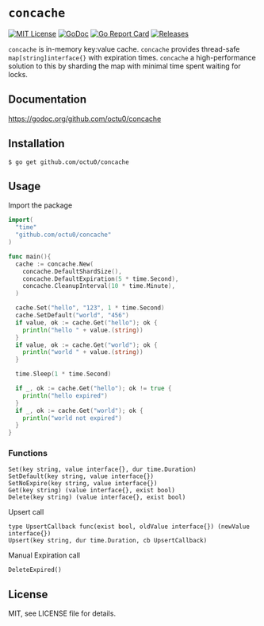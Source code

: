 # `concache`

[![MIT License](https://img.shields.io/github/license/octu0/concache)](https://github.com/octu0/concache/blob/master/LICENSE)
[![GoDoc](https://godoc.org/github.com/octu0/cocache?status.svg)](https://godoc.org/github.com/octu0/concache)
[![Go Report Card](https://goreportcard.com/badge/github.com/octu0/concache)](https://goreportcard.com/report/github.com/octu0/concache)
[![Releases](https://img.shields.io/github/v/release/octu0/concache)](https://github.com/octu0/concache/releases)

`concache` is in-memory key:value cache. `concache` provides thread-safe `map[string]interface{}` with expiration times.
`concache` a high-performance solution to this by sharding the map with minimal time spent waiting for locks.

## Documentation

https://godoc.org/github.com/octu0/concache

## Installation

```
$ go get github.com/octu0/concache
```

## Usage

Import the package

```go
import(
  "time"
  "github.com/octu0/concache"
)

func main(){
  cache := concache.New(
    concache.DefaultShardSize(),
    concache.DefaultExpiration(5 * time.Second),
    concache.CleanupInterval(10 * time.Minute),
  )

  cache.Set("hello", "123", 1 * time.Second)
  cache.SetDefault("world", "456")
  if value, ok := cache.Get("hello"); ok {
    println("hello " + value.(string))
  }
  if value, ok := cache.Get("world"); ok {
    println("world " + value.(string))
  }

  time.Sleep(1 * time.Second)

  if _, ok := cache.Get("hello"); ok != true {
    println("hello expired")
  }
  if _, ok := cache.Get("world"); ok {
    println("world not expired")
  }
}
```

### Functions

```
Set(key string, value interface{}, dur time.Duration)
SetDefault(key string, value interface{})
SetNoExpire(key string, value interface{})
Get(key string) (value interface{}, exist bool)
Delete(key string) (value interface{}, exist bool)
```

Upsert call

```
type UpsertCallback func(exist bool, oldValue interface{}) (newValue interface{})
Upsert(key string, dur time.Duration, cb UpsertCallback)
```

Manual Expiration call

```
DeleteExpired()
```

## License

MIT, see LICENSE file for details.
